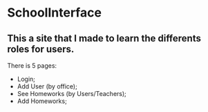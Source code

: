 # SchoolInterface

<h2>This a site that I made to learn the differents roles for users.</h2>

There is 5 pages:

 - Login;
 - Add User (by office);
 - See Homeworks (by Users/Teachers);
 - Add Homeworks;
